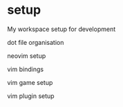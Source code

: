 # setup
My workspace setup for development


dot file organisation

neovim setup

vim bindings

vim game setup

vim plugin setup
